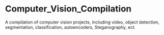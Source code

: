 # Computer_Vision_Compilation
A compilation of computer vision projects, including video, object detection, segmentation, classification, autoencoders, Steganography, ect.
